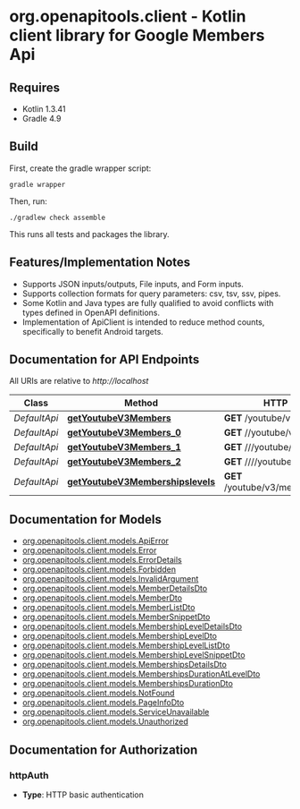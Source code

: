 # org.openapitools.client - Kotlin client library for Google Members Api

## Requires

* Kotlin 1.3.41
* Gradle 4.9

## Build

First, create the gradle wrapper script:

```
gradle wrapper
```

Then, run:

```
./gradlew check assemble
```

This runs all tests and packages the library.

## Features/Implementation Notes

* Supports JSON inputs/outputs, File inputs, and Form inputs.
* Supports collection formats for query parameters: csv, tsv, ssv, pipes.
* Some Kotlin and Java types are fully qualified to avoid conflicts with types defined in OpenAPI definitions.
* Implementation of ApiClient is intended to reduce method counts, specifically to benefit Android targets.

<a name="documentation-for-api-endpoints"></a>
## Documentation for API Endpoints

All URIs are relative to *http://localhost*

Class | Method | HTTP request | Description
------------ | ------------- | ------------- | -------------
*DefaultApi* | [**getYoutubeV3Members**](docs/DefaultApi.md#getyoutubev3members) | **GET** /youtube/v3/members | 
*DefaultApi* | [**getYoutubeV3Members_0**](docs/DefaultApi.md#getyoutubev3members_0) | **GET** //youtube/v3/members | 
*DefaultApi* | [**getYoutubeV3Members_1**](docs/DefaultApi.md#getyoutubev3members_1) | **GET** ///youtube/v3/members | 
*DefaultApi* | [**getYoutubeV3Members_2**](docs/DefaultApi.md#getyoutubev3members_2) | **GET** ////youtube/v3/members | 
*DefaultApi* | [**getYoutubeV3Membershipslevels**](docs/DefaultApi.md#getyoutubev3membershipslevels) | **GET** /youtube/v3/membershipsLevels | 


<a name="documentation-for-models"></a>
## Documentation for Models

 - [org.openapitools.client.models.ApiError](docs/ApiError.md)
 - [org.openapitools.client.models.Error](docs/Error.md)
 - [org.openapitools.client.models.ErrorDetails](docs/ErrorDetails.md)
 - [org.openapitools.client.models.Forbidden](docs/Forbidden.md)
 - [org.openapitools.client.models.InvalidArgument](docs/InvalidArgument.md)
 - [org.openapitools.client.models.MemberDetailsDto](docs/MemberDetailsDto.md)
 - [org.openapitools.client.models.MemberDto](docs/MemberDto.md)
 - [org.openapitools.client.models.MemberListDto](docs/MemberListDto.md)
 - [org.openapitools.client.models.MemberSnippetDto](docs/MemberSnippetDto.md)
 - [org.openapitools.client.models.MembershipLevelDetailsDto](docs/MembershipLevelDetailsDto.md)
 - [org.openapitools.client.models.MembershipLevelDto](docs/MembershipLevelDto.md)
 - [org.openapitools.client.models.MembershipLevelListDto](docs/MembershipLevelListDto.md)
 - [org.openapitools.client.models.MembershipLevelSnippetDto](docs/MembershipLevelSnippetDto.md)
 - [org.openapitools.client.models.MembershipsDetailsDto](docs/MembershipsDetailsDto.md)
 - [org.openapitools.client.models.MembershipsDurationAtLevelDto](docs/MembershipsDurationAtLevelDto.md)
 - [org.openapitools.client.models.MembershipsDurationDto](docs/MembershipsDurationDto.md)
 - [org.openapitools.client.models.NotFound](docs/NotFound.md)
 - [org.openapitools.client.models.PageInfoDto](docs/PageInfoDto.md)
 - [org.openapitools.client.models.ServiceUnavailable](docs/ServiceUnavailable.md)
 - [org.openapitools.client.models.Unauthorized](docs/Unauthorized.md)


<a name="documentation-for-authorization"></a>
## Documentation for Authorization

<a name="httpAuth"></a>
### httpAuth

- **Type**: HTTP basic authentication


